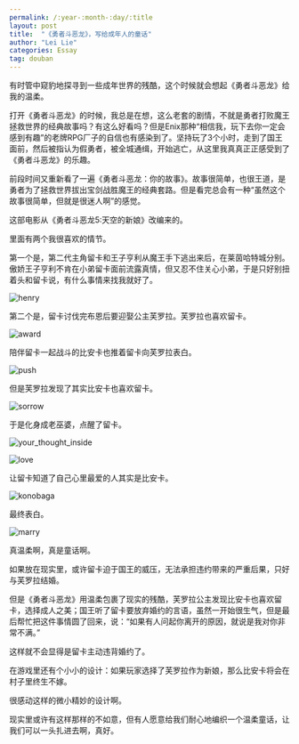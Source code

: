 ```yaml
---
permalink: /:year-:month-:day/:title
layout: post
title:  "《勇者斗恶龙》，写给成年人的童话"
author: "Lei Lie"
categories: Essay
tag: douban
---
```


有时管中窥豹地探寻到一些成年世界的残酷，这个时候就会想起《勇者斗恶龙》给我的温柔。

打开《勇者斗恶龙》的时候，我总是在想，这么老套的剧情，不就是勇者打败魔王拯救世界的经典故事吗？有这么好看吗？但是Enix那种“相信我，玩下去你一定会感到有趣”的老牌RPG厂子的自信也有感染到了。坚持玩了3个小时，走到了国王面前，然后被指认为假勇者，被全城通缉，开始逃亡，从这里我真真正正感受到了《勇者斗恶龙》的乐趣。

前段时间又重新看了一遍《勇者斗恶龙：你的故事》。故事很简单，也很王道，是勇者为了拯救世界拔出宝剑战胜魔王的经典套路。但是看完总会有一种“虽然这个故事很简单，但就是很迷人啊”的感觉。

这部电影从《勇者斗恶龙5:天空的新娘》改编来的。

里面有两个我很喜欢的情节。

第一个是，第二代主角留卡和王子亨利从魔王手下逃出来后，在莱茵哈特城分别。傲娇王子亨利不肯在小弟留卡面前流露真情，但又忍不住关心小弟，于是只好别扭着头和留卡说，有什么事情来找我就好了。

![henry](../images/img-2022-11-19/henry.webp)

第二个是，留卡讨伐完布恩后要迎娶公主芙罗拉。芙罗拉也喜欢留卡。

![award](../images/img-2022-11-19/award.webp)

陪伴留卡一起战斗的比安卡也推着留卡向芙罗拉表白。

![push](../images/img-2022-11-19/push.webp)

但是芙罗拉发现了其实比安卡也喜欢留卡。

![sorrow](../images/img-2022-11-19/sorrow.webp)

于是化身成老巫婆，点醒了留卡。

![your_thought_inside](../images/img-2022-11-19/your_thought_inside.webp)

![love](../images/img-2022-11-19/love.webp)

让留卡知道了自己心里最爱的人其实是比安卡。

![konobaga](../images/img-2022-11-19/konobaga.webp)

最终表白。

![marry](../images/img-2022-11-19/marry.webp)

真温柔啊，真是童话啊。

如果放在现实里，或许留卡迫于国王的威压，无法承担违约带来的严重后果，只好与芙罗拉结婚。

但是《勇者斗恶龙》用温柔包裹了现实的残酷，芙罗拉公主发现比安卡也喜欢留卡，选择成人之美；国王听了留卡要放弃婚约的言语，虽然一开始很生气，但是最后帮忙把这件事情圆了回来，说：“如果有人问起你离开的原因，就说是我对你非常不满。”

这样就不会显得是留卡主动违背婚约了。

在游戏里还有个小小的设计：如果玩家选择了芙罗拉作为新娘，那么比安卡将会在村子里终生不嫁。

很感动这样的微小精妙的设计啊。

现实里或许有这样那样的不如意，但有人愿意给我们耐心地编织一个温柔童话，让我们可以一头扎进去啊，真好。